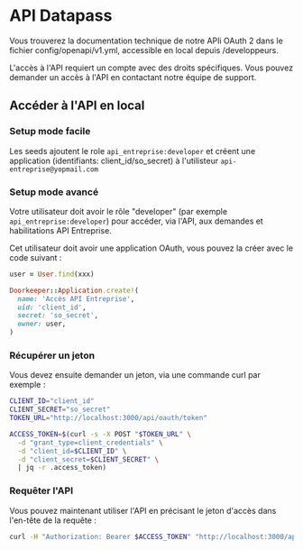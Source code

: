 # API Datapass

Vous trouverez la documentation technique de notre APIi OAuth 2 dans le fichier config/openapi/v1.yml, accessible en local depuis /developpeurs.

L'accès à l'API requiert un compte avec des droits spécifiques. Vous pouvez demander un accès à l'API en contactant notre équipe de support.

## Accéder à l'API en local

### Setup mode facile

Les seeds ajoutent le role `api_entreprise:developer` et créent une application (identifiants: client_id/so_secret) à l'utilisteur `api-entreprise@yopmail.com`

### Setup mode avancé

Votre utilisateur doit avoir le rôle "developer" (par exemple `api_entreprise:developer`) pour accéder, via l'API, aux demandes et habilitations API Entreprise.

Cet utilisateur doit avoir une application OAuth, vous pouvez la créer avec le code suivant :

```ruby
user = User.find(xxx)

Doorkeeper::Application.create!(
  name: 'Accès API Entreprise',
  uid: 'client_id',
  secret: 'so_secret',
  owner: user,
)
```

### Récupérer un jeton

Vous devez ensuite demander un jeton, via une commande curl par exemple :

```bash
CLIENT_ID="client_id"
CLIENT_SECRET="so_secret"
TOKEN_URL="http://localhost:3000/api/oauth/token"

ACCESS_TOKEN=$(curl -s -X POST "$TOKEN_URL" \
  -d "grant_type=client_credentials" \
  -d "client_id=$CLIENT_ID" \
  -d "client_secret=$CLIENT_SECRET" \
  | jq -r .access_token)
```

### Requêter l'API

Vous pouvez maintenant utiliser l'API en précisant le jeton d'accès dans l'en-tête de la requête :

```bash
curl -H "Authorization: Bearer $ACCESS_TOKEN" "http://localhost:3000/api/v1/me"
```
